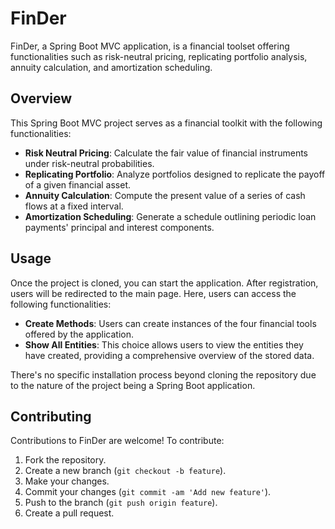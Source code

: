 # FinDer

FinDer, a Spring Boot MVC application, is a financial toolset offering functionalities such as risk-neutral pricing, replicating portfolio analysis, annuity calculation, and amortization scheduling.

## Overview
This Spring Boot MVC project serves as a financial toolkit with the following functionalities:

- **Risk Neutral Pricing**: Calculate the fair value of financial instruments under risk-neutral probabilities.
- **Replicating Portfolio**: Analyze portfolios designed to replicate the payoff of a given financial asset.
- **Annuity Calculation**: Compute the present value of a series of cash flows at a fixed interval.
- **Amortization Scheduling**: Generate a schedule outlining periodic loan payments' principal and interest components.

## Usage
Once the project is cloned, you can start the application. After registration, users will be redirected to the main page. Here, users can access the following functionalities:

- **Create Methods**: Users can create instances of the four financial tools offered by the application.
- **Show All Entities**: This choice allows users to view the entities they have created, providing a comprehensive overview of the stored data.

There's no specific installation process beyond cloning the repository due to the nature of the project being a Spring Boot application.

## Contributing
Contributions to FinDer are welcome! To contribute:
1. Fork the repository.
2. Create a new branch (`git checkout -b feature`).
3. Make your changes.
4. Commit your changes (`git commit -am 'Add new feature'`).
5. Push to the branch (`git push origin feature`).
6. Create a pull request.

